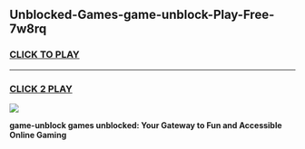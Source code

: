 
## Unblocked-Games-game-unblock-Play-Free-7w8rq
<h3>
<a href="https://premium76.site?title=game-unblock&ref=19M">CLICK TO PLAY</a></h3>
<hr>

<h3>
<a href="https://premium76.site?title=game-unblock&ref=19M">CLICK 2 PLAY</a>
  
</h3>

<a href="https://premium76.site?title=game-unblock&ref=19M"><img src="https://clearcache.store/games.png"></a>


**game-unblock games unblocked: Your Gateway to Fun and Accessible Online Gaming**
